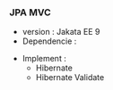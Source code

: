 ### JPA MVC
* version : Jakata EE 9
* Dependencie : 
- Implement : 
    - Hibernate
    - Hibernate Validate
